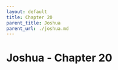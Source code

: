 ```yaml
---
layout: default
title: Chapter 20
parent_title: Joshua
parent_url: ./joshua.md
---
```


# Joshua - Chapter 20

